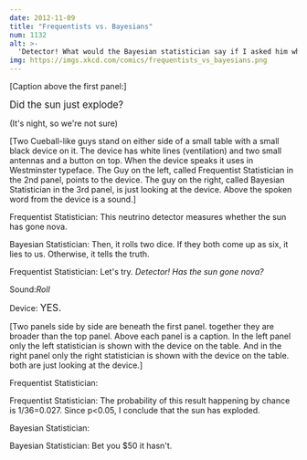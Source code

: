 ```yaml
---
date: 2012-11-09
title: "Frequentists vs. Bayesians"
num: 1132
alt: >-
  'Detector! What would the Bayesian statistician say if I asked him whether the--' [roll] 'I AM A NEUTRINO DETECTOR, NOT A LABYRINTH GUARD. SERIOUSLY, DID YOUR BRAIN FALL OUT?' [roll] '... yes.'
img: https://imgs.xkcd.com/comics/frequentists_vs_bayesians.png
---
```

[Caption above the first panel:]

<big>Did the sun just explode?</big>

(It's night, so we're not sure)

[Two Cueball-like guys stand on either side of a small table with a small black device on it. The device has white lines (ventilation) and two small antennas and a button on top. When the device speaks it uses in Westminster typeface. The Guy on the left, called Frequentist Statistician in the 2nd panel, points to the device. The guy on the right, called Bayesian Statistician in the 3rd panel, is just looking at the device. Above the spoken word from the device is a sound.]

Frequentist Statistician: This neutrino detector measures whether the sun has gone nova.

Bayesian Statistician: Then, it rolls two dice. If they both come up as six, it lies to us. Otherwise, it tells the truth.

Frequentist Statistician: Let's try. *Detector! Has the sun gone nova?*

Sound:*Roll*

Device: <big>YES.</big>

[Two panels side by side are beneath the first panel. together they are broader than the top panel. Above each panel is a caption. In the left panel only the left statistician is shown with the device on the table. And in the right panel only the right statistician is shown with the device on the table. both are just looking at the device.]

Frequentist Statistician:

Frequentist Statistician: The probability of this result happening by chance is 1/36=0.027.  Since p<0.05, I conclude that the sun has exploded.

Bayesian Statistician:

Bayesian Statistician: Bet you $50 it hasn't.